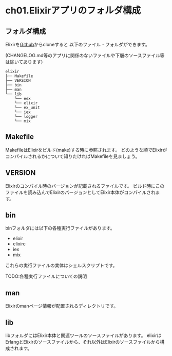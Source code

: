 ch01.Elixirアプリのフォルダ構成
===============================

フォルダ構成
------------

Elixirを[Github](https://github.com/elixir-lang/elixir)からcloneすると 以下のファイル・フォルダができます。

(CHANGELOG.md等のアプリに関係のないファイルや下層のソースファイル等は除いてあります)

```
elixir
├── Makefile
├── VERSION
├── bin
├── man
└── lib
    └── eex
    └── elixir
    └── ex_unit
    └── iex
    └── logger
    └── mix
```

Makefile
--------

MakefileはElixirをビルド(make)する時に参照されます。
どのような順でElixirがコンパイルされるかについて知りたければMakefileを見ましょう。

VERSION
-------

Elixirのコンパイル時のバージョンが記載されるファイルです。
ビルド時にこのファイルを読み込んでElixirのバージョンとしてElixir本体がコンパイルされます。

bin
---

binフォルダには以下の各種実行ファイルがあります。

- elixir
- elixirc
- iex
- mix

これらの実行ファイルの実体はシェルスクリプトです。

TODO:各種実行ファイルについての説明

man
---

Elixirのmanページ情報が配置されるディレクトリです。

lib
---

libフォルダにはElixir本体と関連ツールのソースファイルがあります。
elixirはErlangとElixirのソースファイルから、それ以外はElixirのソースファイルから構成されます。
